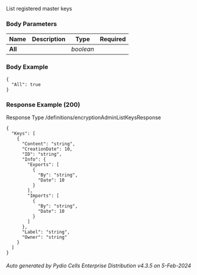 






 
List registered master keys  


### Body Parameters

Name | Description | Type | Required
---|---|---|---
**All** |  | _boolean_ |   


### Body Example
```
{
  "All": true
}
```






### Response Example (200)
Response Type /definitions/encryptionAdminListKeysResponse

```
{
  "Keys": [
    {
      "Content": "string",
      "CreationDate": 10,
      "ID": "string",
      "Info": {
        "Exports": [
          {
            "By": "string",
            "Date": 10
          }
        ],
        "Imports": [
          {
            "By": "string",
            "Date": 10
          }
        ]
      },
      "Label": "string",
      "Owner": "string"
    }
  ]
}
```




###### Auto generated by Pydio Cells Enterprise Distribution v4.3.5 on 5-Feb-2024
